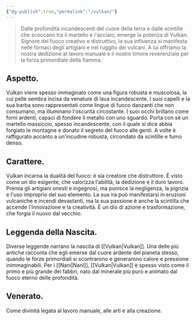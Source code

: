 ```yaml
---
{"dg-publish":true,"permalink":"/vulkan/"}
---
```


> Dalle profondità incandescenti del cuore della terra e dalle scintille che scoccano tra il martello e l'acciaio, emerge la potenza di Vulkan. Signore del fuoco creativo e distruttivo, la sua influenza si manifesta nelle fornaci degli artigiani e nel ruggito dei vulcani. A lui offriamo la nostra dedizione al lavoro manuale e il nostro timore reverenziale per la forza primordiale della fiamma.

## Aspetto.

Vulkan viene spesso immaginato come una figura robusta e muscolosa, la cui pelle sembra incisa da venature di lava incandescente. I suoi capelli e la sua barba sono rappresentati come lingue di fuoco danzanti che non consumano, ma illuminano l'oscurità circostante. I suoi occhi brillano come forni ardenti, capaci di fondere il metallo con uno sguardo. Porta con sé un martello massiccio, spesso incandescente, con il quale si dice abbia forgiato le montagne e donato il segreto del fuoco alle genti. A volte è raffigurato accanto a un'incudine robusta, circondato da scintille e fumo denso.

## Carattere.

Vulkan incarna la dualità del fuoco: è sia creatore che distruttore. È visto come un dio esigente, che valorizza l'abilità, la dedizione e il duro lavoro. Premia gli artigiani onesti e ingegnosi, ma punisce la negligenza, la pigrizia e l'uso improprio del suo elemento. La sua ira può manifestarsi in eruzioni vulcaniche e incendi devastanti, ma la sua passione è anche la scintilla che accende l'innovazione e la creatività. È un dio di azione e trasformazione, che forgia il nuovo dal vecchio.

## Leggenda della Nascita.

Diverse leggende narrano la nascita di [[Vulkan\|Vulkan]]. Una delle più antiche racconta che egli emerse dal cuore ardente del pianeta stesso, quando le forze primordiali si scontrarono e generarono calore e pressione inimmaginabili. Per i [[Nani\|Nani]], [[Vulkan\|Vulkan]] è spesso visto come il primo e più grande dei fabbri, nato dal minerale più puro e animato dal fuoco eterno delle profondità.

## Venerato.

Come divinità legata al lavoro manuale, alle arti e alla creazione.  